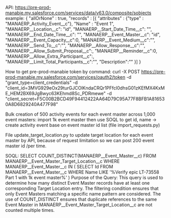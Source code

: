 API: https://pre-prod-manabie.my.salesforce.com/services/data/v63.0/composite/sobjects
example:
{
   "allOrNone" : true,
   "records" : [{
      "attributes" : {"type" : "MANAERP_Activity_Event__c"},
      "Name" : "Event 1",
      "MANAERP__Location__c": "id",
      "MANAERP__Start_Date_Time__c": "",
      "MANAERP__End_Date_Time__c": "",
      "MANAERP__Event_Master__c": "id",
      "MANAERP__Event_Capacity__c":0,
      "MANAERP__Event_Medium__c":"",
      "MANAERP__Send_To__c":"",
      "MANAERP__Allow_Response__c":"",
      "MANAERP__Allow_Submit_Proposal__c":,
      "MANAERP__Reminder__c":0,
      "MANAERP__Allow_Extra_Participant__c":,
      "MANAERP__Limit_Total_Participants__c":"",
      "Description":""
   }]
}

How to get pre-prod-manabie token by command: 
curl -X POST   https://pre-prod-manabie.my.salesforce.com/services/oauth2/token   -d "grant_type=client_credentials"   -d "client_id=3MVG929eOx29turGJCOlKndaCRQr1PFfcl0dhsG01zKEfMX4KxME_HEM2BX69JgBwyc63KEhmd8Sc_PDRmewe"   -d "client_secret=F5C00B2BCD49F94412422AA64D79C95A77F8BFB1A816530A8D6829240A477F98"

Bulk creation of 500 activity events for each event master across 1,000 event masters:
import 1k event master then use SOQL to get id, name -> create activity event base on event master id list (file import_requests.py)

File update_target_location.py to update target location for each event master by API, because of request limitation so we can post 200 event master id /per time.

SOQL: 
SELECT COUNT_DISTINCT(MANAERP__Event_Master__c)
FROM MANAERP__Event_Master_Target_Location__c
WHERE MANAERP__Event_Master__c IN (
    SELECT Id FROM MANAERP__Event_Master__c 
    WHERE Name LIKE '%Verify epic LT-73558 Part 1 with 1k event master%'
)
Purpose of the Query:
    This query is used to determine how many distinct Event Master records have at least one corresponding Target Location entry.
    The filtering condition ensures that only Event Masters matching a specific name pattern are considered.
    The use of COUNT_DISTINCT ensures that duplicate references to the same Event Master in MANAERP__Event_Master_Target_Location__c are not counted multiple times.

